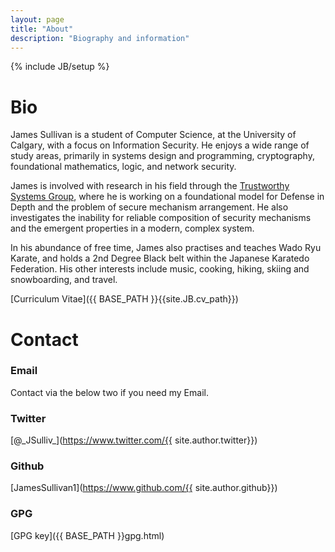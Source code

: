```yaml
---
layout: page
title: "About"
description: "Biography and information"
---
```

{% include JB/setup %}

Bio
====

James Sullivan is a student of Computer Science, at the University of
Calgary, with a focus on Information Security. He enjoys a wide
range of study areas, primarily in systems design and programming,
cryptography, foundational mathematics, logic, and network security.

James is involved with research in his field through the [Trustworthy
Systems Group](http://tsg.cpsc.ucalgary.ca/), where he is working on a
foundational model for Defense in Depth and the problem of secure
mechanism arrangement. He also investigates the inability for reliable
composition of security mechanisms and the emergent properties in a
modern, complex system. 

In his abundance of free time, James also practises and teaches Wado Ryu
Karate, and holds a 2nd Degree Black belt within the Japanese Karatedo
Federation. His other interests include music, cooking, hiking, skiing
and snowboarding, and travel.

[Curriculum Vitae]({{ BASE_PATH }}{{site.JB.cv_path}})

Contact
======

### Email
Contact via the below two if you need my Email.

### Twitter
[@\_JSulliv\_](https://www.twitter.com/{{ site.author.twitter}})

### Github
[JamesSullivan1](https://www.github.com/{{ site.author.github}})

### GPG

[GPG key]({{ BASE_PATH }}gpg.html)

